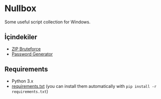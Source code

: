 # Nullbox
Some useful script collection for Windows.

## İçindekiler
- [ZIP Bruteforce](zip_brute.py)
- [Password Generator](passgen.py)

## Requirements
- Python 3.x  
- [requirements.txt](requirements.txt) (you can install them automatically with `pip install -r requirements.txt`)
